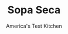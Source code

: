 ---
layout: ../../layouts/MarkdownPostLayout.astro
title: Sopa Seca
author: America's Test Kitchen
pubDate: 2023-03-15
description: "This comfort-food dish—a staple in Mexican and Mexican American cuisine—takes one-pan noodles to the next level."
image_url: https://res.cloudinary.com/hksqkdlah/image/upload/ar_1:1,c_fill,dpr_2.0,f_auto,fl_lossy.progressive.strip_profile,g_faces:auto,q_auto:low,w_344/SFS_SopaSeca-54_whap1g
tags: ["Main Courses","Mexican","Vegetables","Pork","Pasta","Chicken"]
calories: 1980
protein: 12
carbohydrates: 47
fats: 27
fiber: 6
ingredients: ["8 ounces, fideos (2 cups)","¼ cup, vegetable oil, divided","1 pound, plum tomatoes, cored and quartered (4 to 6 tomatoes)","1 , onion, chopped","2 , garlic cloves, smashed and peeled","2 cups, water, plus extra as needed","2 tablespoons, chicken bouillon powder","½–1 tablespoon, minced canned chipotle chile in adobo sauce","1 teaspoon, dried oregano","½ teaspoon, table salt","½ teaspoon, pepper","1 , avocado, halved, pitted, and sliced thin","1½ ounces, queso fresco, crumbled (⅓ cup)","½ cup, Mexican crema","¼ cup, chopped fresh cilantro","½ cup crushed, chicharrones (optional)"]
serves: 4
time: "1 hour"
instructions: ["Heat fideos and 3 tablespoons oil in 12-inch nonstick skillet over medium-high heat, stirring constantly, until fideos are deep golden brown but not burnt, 4 to 5 minutes. Transfer fideos to large bowl; set aside. Wipe skillet clean with paper towels.","Heat remaining 1 tablespoon oil in now-empty skillet over medium heat until shimmering. Add tomatoes, onion, and garlic and cook until tomatoes are very soft and have released some of their juices, 8 to 10 minutes.","Process tomato mixture, water, bouillon powder, chipotle, oregano, salt, and pepper in blender until smooth, about 1 minute, scraping down sides of blender as needed. Transfer mixture to 8-cup liquid measuring cup; add extra water as needed to reach 5 cups.","Transfer tomato mixture to again-empty skillet. Using rubber spatula or wooden spoon, gently stir in fideos until fully submerged in tomato mixture. Spread fideos into even layer, and bring to simmer over medium-high heat. Reduce heat to low, cover, and simmer, stirring every 5 minutes, until fideos are tender and sauce is fully absorbed, 20 to 25 minutes, adjusting heat as needed to maintain very gentle simmer. Season with salt and pepper to taste.","Transfer sopa seca to serving bowls. Divide avocado, queso fresco, crema, and cilantro evenly over fideos. Sprinkle with chicharrones, if using. Serve."]
nutrition: ["736 mg Potassium, K","240 mg Phosphorus, P","144 mg Calcium, Ca","1 mg Iron, Fe","65 mg Magnesium, Mg","1027 mg Sodium, Na","1 mg Zinc, Zn","27 g Total lipid (fat)","2 mg Niacin","14 g Fatty acids, total monounsaturated","3 g Fatty acids, total polyunsaturated","28 mg Vitamin C, total ascorbic acid","22 mg Cholesterol","6 g Fatty acids, total saturated","6 g Fiber, total dietary","63 µg Folate, food","8 g Sugars, total","23 µg Vitamin K (phylloquinone)","345 g Water","53 g Carbohydrate, by difference","63 µg Folate, DFE","12 g Protein","4 mg Vitamin E (alpha-tocopherol)","152 µg Vitamin A, RAE","47 g Carbohydrates (net)","495 kcal Energy","1980 calories"]
notes: "Look for short, “broken” fideos pasta, about 1 inch in length, and not coiled noodles, which are also known as fideos. If you cant find short fideos, substitute 8 ounces thin spaghetti or angel hair, broken into 1- to 2-inch lengths; loosely wrap pasta in dish towel and then press the bundle against the corner of the counter to break into short pieces. Knorr brand chicken bouillon is traditional; if you cant find the loose powder, you can crush two to three bouillon cubes and then measure 2 tablespoons. For a spicier dish, use the greater amount of chipotle chile."
---